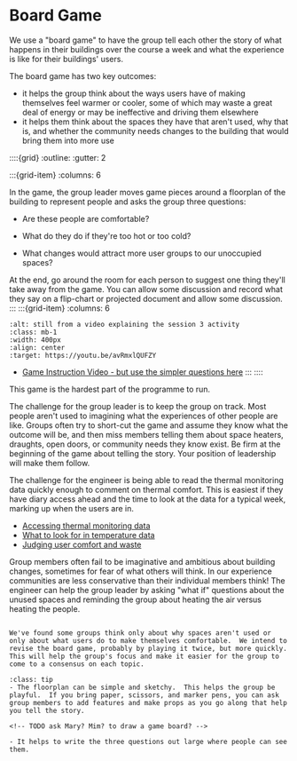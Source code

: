 # Board Game

We use a "board game" to have the group tell each other the story of what happens in their buildings over the course a week and what the experience is like for their buildings' users.  

The board game has two key outcomes:  

- it helps the group think about the ways users have of making themselves feel warmer or cooler, some of which may waste a great deal of energy or may be ineffective and driving them elsewhere
- it helps them think about the spaces they have that aren't used, why that is, and whether the community needs changes to the building that would bring them into more use


::::{grid} 
:outline:
:gutter: 2


:::{grid-item} 
:columns: 6

In the game, the group leader moves game pieces around a floorplan of the building to represent people and asks the group three questions:

- Are these people are comfortable?

- What do they do if they're too hot or too cold?

- What changes would attract more user groups to our unoccupied spaces? 

At the end, go around the room for each person to suggest one thing they'll take away from the game.  You can allow some discussion and record what they say on a flip-chart or projected document and allow some discussion.  
:::
:::{grid-item} 
:columns: 6

   <!-- TODO redo the video -->


```{image} /images/session3activity-thumb.png
:alt: still from a video explaining the session 3 activity
:class: mb-1
:width: 400px
:align: center
:target: https://youtu.be/avRmxlQUFZY
```

   - [Game Instruction Video - but use the simpler questions here](https://youtu.be/avRmxlQUFZY)
:::
::::




This game is the hardest part of the programme to run.

The challenge for the group leader is to keep the group on track.  Most people aren't used to imagining what the experiences of other people are like.  Groups often try to short-cut the game and assume they know what the outcome will be, and then miss members telling them about space heaters, draughts, open doors, or community needs they know exist.   Be firm at the beginning of the game about telling the story.  Your position of leadership will make them follow.

The challenge for the engineer is being able to read the thermal monitoring data quickly enough to comment on thermal comfort.  This is easiest if they have diary access ahead and the time to look at the data for a typical week, marking up when the users are in.

- [Accessing thermal monitoring data](accessing-data)
- [What to look for in temperature data](working-with-data)
- [Judging user comfort and waste](judging-user-comfort)

Group members often fail to be imaginative and ambitious about building changes, sometimes for fear of what others will think.  In our experience communities are less conservative than their individual members think!  The engineer can help the group leader by asking "what if" questions about the unused spaces and reminding the group about heating the air versus heating the people.

```{admonition} A change we intend to make

We've found some groups think only about why spaces aren't used or only about what users do to make themselves comfortable.  We intend to revise the board game, probably by playing it twice, but more quickly.  This will help the group's focus and make it easier for the group to come to a consensus on each topic.

```


```{admonition} Game tips
:class: tip
- The floorplan can be simple and sketchy.  This helps the group be playful.  If you bring paper, scissors, and marker pens, you can ask group members to add features and make props as you go along that help you tell the story.

<!-- TODO ask Mary? Mim? to draw a game board? -->

- It helps to write the three questions out large where people can see them.


```





 